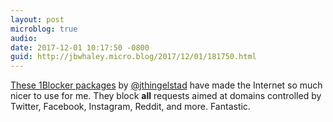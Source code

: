 ```yaml
---
layout: post
microblog: true
audio: 
date: 2017-12-01 10:17:50 -0800
guid: http://jbwhaley.micro.blog/2017/12/01/181750.html
---
```

[These 1Blocker packages](https://github.com/thingles/1Blocker-Packages) by [@jthingelstad](https://micro.blog/jthingelstad) have made the Internet so much nicer to use for me. They block **all** requests aimed at domains controlled by Twitter, Facebook, Instagram, Reddit, and more. Fantastic.
